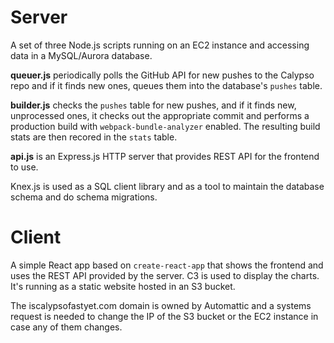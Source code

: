 Server
======

A set of three Node.js scripts running on an EC2 instance and accessing data in a MySQL/Aurora database.

**queuer.js** periodically polls the GitHub API for new pushes to the Calypso repo and if it finds new ones, queues them into the database's `pushes` table.

**builder.js** checks the `pushes` table for new pushes, and if it finds new, unprocessed ones, it checks out the appropriate commit and performs a production build with `webpack-bundle-analyzer` enabled. The resulting build stats are then recored in the `stats` table.

**api.js** is an Express.js HTTP server that provides REST API for the frontend to use.

Knex.js is used as a SQL client library and as a tool to maintain the database schema and do schema migrations.

Client
======

A simple React app based on `create-react-app` that shows the frontend and uses the REST API provided by the server. C3 is used to display the charts. It's running as a static website hosted in an S3 bucket.

The iscalypsofastyet.com domain is owned by Automattic and a systems request is needed to change the
IP of the S3 bucket or the EC2 instance in case any of them changes.
